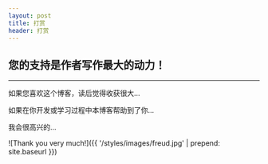 ```yaml
---
layout: post
title: 打赏
header: 打赏
---
```


您的支持是作者写作最大的动力！
------------------------------
<hr>

如果您喜欢这个博客，读后觉得收获很大...

如果在你开发或学习过程中本博客帮助到了你...

我会很高兴的...
<br>

![Thank you very much!]({{ '/styles/images/freud.jpg' | prepend: site.baseurl }})
<br>


